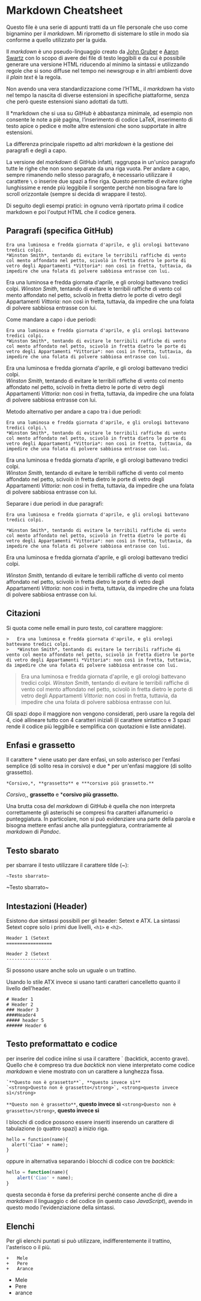 # Markdown Cheatsheet

Questo file è una serie di appunti tratti da un file personale che uso come bignamino per il *markdown*.
Mi riprometto di sistemare lo stile in modo sia conforme a quello utilizzato per la guida.


Il *markdown* è uno pseudo-linguaggio creato da [John Gruber][jg] e [Aaron Swartz][as] con lo scopo di avere dei file di testo leggibili e da cui è possibile generare una versione HTML riducendo al minimo la sintassi e utilizzando regole che si sono diffuse nel tempo nei newsgroup e in altri ambienti dove il *plain text* è la regola.

Non avendo una vera standardizzazione come l’HTML, il *markdown* ha visto nel tempo la nascita di diverse estensioni in specifiche piattaforme, senza che però queste estensioni siano adottati da tutti.

Il *markdown che si usa su *GitHub* è abbastanza minimale, ad esempio non consente le note a piè pagina, l’inserimento di codice LaTeX, inserimento di testo apice o pedice e molte altre estensioni che sono supportate in altre estensioni.

La differenza principale rispetto ad altri *markdown* è la gestione dei paragrafi e degli a capo.


La versione del *markdown* di GitHub infatti, raggruppa in un'unico paragrafo tutte le righe che non sono separate da una riga vuota.
Per andare a capo, sempre rimanendo nello stesso paragrafo, è necessario utilizzare il carattere `\` o inserire due spazi a fine riga.
Questo permette di evitare righe lunghissime e rende più leggibile il sorgente perché non bisogna fare lo scroll orizzontale (sempre si decida di wrappare il testo).

Di seguito degli esempi pratici: in ognuno verrà riportato prima il codice markdown e poi l'output HTML che il codice genera.


## Paragrafi (specifica GitHub)

	Era una luminosa e fredda giornata d'aprile, e gli orologi battevano tredici colpi.
	*Winston Smith*, tentando di evitare le terribili raffiche di vento col mento affondato nel petto, scivolò in fretta dietro le porte di vetro degli Appartamenti *Vittoria*: non così in fretta, tuttavia, da impedire che una folata di polvere sabbiosa entrasse con lui.

Era una luminosa e fredda giornata d'aprile, e gli orologi battevano tredici colpi.
*Winston Smith*, tentando di evitare le terribili raffiche di vento col mento affondato nel petto, scivolò in fretta dietro le porte di vetro degli Appartamenti *Vittoria:* non così in fretta, tuttavia, da impedire che una folata di polvere sabbiosa entrasse con lui.

Come mandare a capo i due periodi:

	Era una luminosa e fredda giornata d'aprile, e gli orologi battevano tredici colpi.  
	*Winston Smith*, tentando di evitare le terribili raffiche di vento col mento affondato nel petto, scivolò in fretta dietro le porte di vetro degli Appartamenti *Vittoria*: non così in fretta, tuttavia, da impedire che una folata di polvere sabbiosa entrasse con lui.

Era una luminosa e fredda giornata d'aprile, e gli orologi battevano tredici colpi.  
*Winston Smith*, tentando di evitare le terribili raffiche di vento col mento affondato nel petto, scivolò in fretta dietro le porte di vetro degli Appartamenti *Vittoria*: non così in fretta, tuttavia, da impedire che una folata di polvere sabbiosa entrasse con lui.

Metodo alternativo per andare a capo tra i due periodi:

	Era una luminosa e fredda giornata d'aprile, e gli orologi battevano tredici colpi.\
	*Winston Smith*, tentando di evitare le terribili raffiche di vento col mento affondato nel petto, scivolò in fretta dietro le porte di vetro degli Appartamenti *Vittoria*: non così in fretta, tuttavia, da impedire che una folata di polvere sabbiosa entrasse con lui.

Era una luminosa e fredda giornata d'aprile, e gli orologi battevano tredici colpi.\
	*Winston Smith*, tentando di evitare le terribili raffiche di vento col mento affondato nel petto, scivolò in fretta dietro le porte di vetro degli Appartamenti *Vittoria*: non così in fretta, tuttavia, da impedire che una folata di polvere sabbiosa entrasse con lui.

Separare i due periodi in due paragrafi:

	Era una luminosa e fredda giornata d'aprile, e gli orologi battevano tredici colpi.
  
	*Winston Smith*, tentando di evitare le terribili raffiche di vento col mento affondato nel petto, scivolò in fretta dietro le porte di vetro degli Appartamenti *Vittoria*: non così in fretta, tuttavia, da impedire che una folata di polvere sabbiosa entrasse con lui.

Era una luminosa e fredda giornata d'aprile, e gli orologi battevano tredici colpi.

*Winston Smith*, tentando di evitare le terribili raffiche di vento col mento affondato nel petto, scivolò in fretta dietro le porte di vetro degli Appartamenti *Vittoria*: non così in fretta, tuttavia, da impedire che una folata di polvere sabbiosa entrasse con lui.

## Citazioni

Si quota come nelle email in puro testo, col carattere maggiore:

	>   Era una luminosa e fredda giornata d'aprile, e gli orologi battevano tredici colpi.
	>   *Winston Smith*, tentando di evitare le terribili raffiche di vento col mento affondato nel petto, scivolò in fretta dietro le porte di vetro degli Appartamenti *Vittoria*: non così in fretta, tuttavia, da impedire che una folata di polvere sabbiosa entrasse con lui.

>   Era una luminosa e fredda giornata d'aprile, e gli orologi battevano tredici colpi.
>   *Winston Smith*, tentando di evitare le terribili raffiche di vento col mento affondato nel petto, scivolò in fretta dietro le porte di vetro degli Appartamenti *Vittoria*: non così in fretta, tuttavia, da impedire che una folata di polvere sabbiosa entrasse con lui.

Gli spazi dopo il maggiore non vengono considerati, però usare la regola del 4, cioé allineare tutto con 4 caratteri iniziali (il carattere sintattico e 3 spazi rende il codice più leggibile e semplifica con quotazioni e liste annidate).

## Enfasi e grassetto

Il carattere \* viene usato per dare enfasi, un solo asterisco per l'enfasi semplice (di solito resa in corsivo) e due \* per un'enfasi maggiore (di solito grassetto).

	*Corsivo,*, **grassetto** e ***corsivo più grassetto.**

*Corsivo,*, **grassetto** e ***corsivo più grassetto.**

Una brutta cosa del *markdown* di GitHub è quella che non interpreta correttamente gli asterischi se compresi fra caratteri alfanumerici o punteggiatura.
In particolare, non si può evidenziare una parte della parola e bisogna mettere enfasi anche alla punteggiatura, contrariamente al *markdown* di *Pandoc*.

## Testo sbarato

per sbarrare il testo utilizzare il carattere tilde (\~):

	~Testo sbarrato~

~Testo sbarrato~



## Intestazioni (Header)

Esistono due sintassi possibili per gli header: Setext e ATX.
La sintassi Setext copre solo i primi due livelli, `<h1>` e `<h2>`.

	Header 1 (Setext
	=================

	Header 2 (Setext
	-----------------

Si possono usare anche solo un uguale o un trattino.

Usando lo stile ATX invece si usano tanti caratteri cancelletto quanto il livello dell'header.

	# Header 1
	# Header 2
	### Header 3
	####Header4
	##### header 5
	###### Header 6
  
## Testo preformattato e codice

per inserire del codice inline si usa il carattere \` (backtick, accento grave).
Quello che è compreso tra due *backtick* non viene interpretato come codice *markdown* e viene mostrato con un carattere a lunghezza fissa.

	`**Questo non è grassetto**`, **questo invece sì**
	`<strong>Questo non è grassetto</strong>`, <strong>questo invece sì</strong>

`**Questo non è grassetto**`, **questo invece sì**
`<strong>Questo non è grassetto</strong>`, <strong>questo invece sì</strong>

I blocchi di codice possono essere inseriti inserendo un carattere di tabulazione (o quattro spazi) a inizio riga.

	hello = function(name){
	  alert('Ciao' + name);
	}

oppure in alternativa separando i blocchi di codice con tre *backtick*:

```javascript
hello = function(name){
	alert('Ciao' + name);
}
```

questa seconda è forse da preferirsi perché consente anche di dire a *markdown* il linguaggio c del codice (in questo caso *JavaScript*), avendo in questo modo l'evidenziazione della sintassi.

## Elenchi

Per gli elenchi puntati si può utilizzare, indifferentemente il trattino, l'asterisco o il più.

	+   Mele
	+   Pere
	+   Arance

+   Mele
+   Pere
+   arance














[as]: https://it.wikipedia.org/wiki/Aaron_Swartz
[jg]: https://daringfireball.net/

